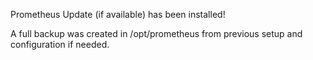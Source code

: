 Prometheus Update (if available) has been installed!

A full backup was created in /opt/prometheus from previous setup and configuration if needed.